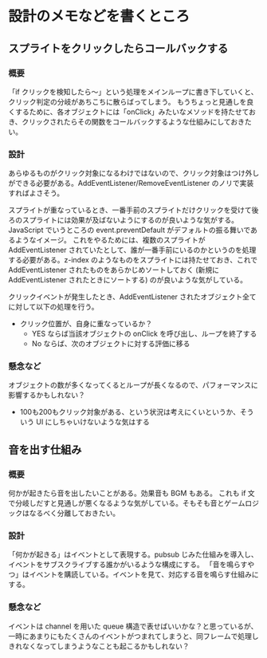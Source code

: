 # 設計のメモなどを書くところ

## スプライトをクリックしたらコールバックする

### 概要

「if クリックを検知したら～」という処理をメインループに書き下していくと、クリック判定の分岐があちこちに散らばってしまう。
もうちょっと見通しを良くするために、各オブジェクトには「onClick」みたいなメソッドを持たせておき、クリックされたらその関数をコールバックするような仕組みにしておきたい。

### 設計

あらゆるものがクリック対象になるわけではないので、クリック対象はつけ外しができる必要がある。AddEventListener/RemoveEventListener のノリで実装すればよさそう。

スプライトが重なっているとき、一番手前のスプライトだけクリックを受けて後ろのスプライトには効果が及ばないようにするのが良いような気がする。JavaScript でいうところの event.preventDefault がデフォルトの振る舞いであるようなイメージ。
これをやるためには、複数のスプライトが AddEventListener されていたとして、誰が一番手前にいるのかというのを処理する必要がある。z-index のようなものをスプライトには持たせておき、これで AddEventListener されたものをあらかじめソートしておく (新規に AddEventListener されたときにソートする) のが良いような気がしている。

クリックイベントが発生したとき、AddEventListener されたオブジェクト全てに対して以下の処理を行う。

- クリック位置が、自身に重なっているか？
  - YES ならば当該オブジェクトの onClick を呼び出し、ループを終了する
  - No ならば、次のオブジェクトに対する評価に移る

### 懸念など

オブジェクトの数が多くなってくるとループが長くなるので、パフォーマンスに影響するかもしれない？

- 100も200もクリック対象がある、という状況は考えにくいというか、そういう UI にしちゃいけないような気はする

## 音を出す仕組み

### 概要

何かが起きたら音を出したいことがある。効果音も BGM もある。
これも if 文で分岐しだすと見通しが悪くなるような気がしている。そもそも音とゲームロジックはなるべく分離しておきたい。

### 設計

「何かが起きる」はイベントとして表現する。pubsub じみた仕組みを導入し、イベントをサブスクライブする誰かがいるような構成にする。
「音を鳴らすやつ」はイベントを購読している。イベントを見て、対応する音を鳴らす仕組みにする。

### 懸念など

イベントは channel を用いた queue 構造で表せばいいかな？と思っているが、一時にあまりにもたくさんのイベントがつまれてしまうと、同フレームで処理しきれなくなってしまうようなことも起こるかもしれない？
